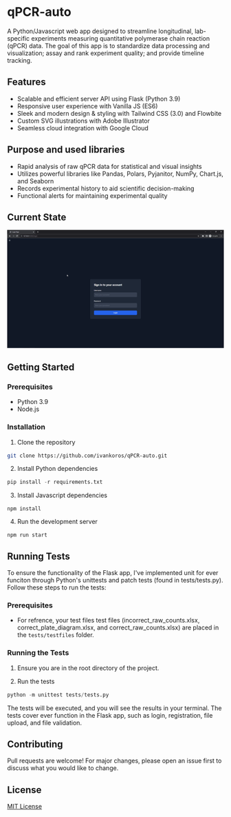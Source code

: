 # qPCR-auto

A Python/Javascript web app designed to streamline longitudinal, lab-specific experiments measuring quantitative polymerase chain reaction (qPCR) data. The goal of this app is to standardize data processing and visualization; assay and rank experiment quality; and provide timeline tracking.

## Features

- Scalable and efficient server API using Flask (Python 3.9)
- Responsive user experience with Vanilla JS (ES6)
- Sleek and modern design & styling with Tailwind CSS (3.0) and Flowbite
- Custom SVG illustrations with Adobe Illustrator
- Seamless cloud integration with Google Cloud

## Purpose and used libraries
- Rapid analysis of raw qPCR data for statistical and visual insights
- Utilizes powerful libraries like Pandas, Polars, Pyjanitor, NumPy, Chart.js, and Seaborn
- Records experimental history to aid scientific decision-making
- Functional alerts for maintaining experimental quality

## Current State

![Animation](Animation.gif)

## Getting Started

### Prerequisites

- Python 3.9
- Node.js

### Installation

1. Clone the repository

```bash
git clone https://github.com/ivankoros/qPCR-auto.git
```
2. Install Python dependencies
```python
pip install -r requirements.txt
```

3. Install Javascript dependencies
```
npm install
```

4. Run the development server
```
npm run start
```

## Running Tests

To ensure the functionality of the Flask app, I've implemented unit for ever funciton through Python's unittests and patch tests (found in tests/tests.py). Follow these steps to run the tests:

### Prerequisites

- For refrence, your test files test files (incorrect_raw_counts.xlsx, correct_plate_diagram.xlsx, and correct_raw_counts.xlsx) are placed in the `tests/testfiles` folder.

### Running the Tests

1. Ensure you are in the root directory of the project.

2. Run the tests

```python
python -m unittest tests/tests.py
```

The tests will be executed, and you will see the results in your terminal. The tests cover ever function in the Flask app, such as login, registration, file upload, and file validation.

## Contributing

Pull requests are welcome! For major changes, please open an issue first to discuss what you would like to change.

## License

[MIT License](https://choosealicense.com/licenses/mit/)



